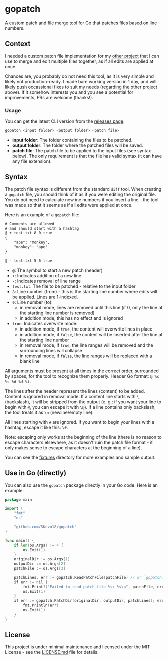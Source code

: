 # gopatch

A custom patch and file merge tool for Go that patches files based on line numbers.

## Context

I needed a custom patch file implementation for my [other project](https://github.com/SKevo18/mhmods) that I can use to merge and edit multiple files together, as if all edits are applied at once.

Chances are, you probably do not need this tool, as it is very simple and likely not production-ready. I made bare working version in 1 day, and will likely push occassional fixes to suit my needs (regarding the other project above). If it somehow interests you and you see a potential for improvements, PRs are welcome (thanks!).

### Usage

You can get the latest CLI version from the [releases page](https://github.com/SKevo18/gopatch/releases/latest).

```bash
gopatch <input folder> <output folder> <patch file>
```

- **input folder**: The folder containing the files to be patched.
- **output folder**: The folder where the patched files will be saved.
- **patch file**: The patch file to be applied to the input files (see syntax below). The only requirement is that the file has valid syntax (it can have any file extension).

## Syntax

The patch file syntax is different from the standard `diff` tool. When creating a `gopatch` file, you should think of it as if you were editing the original file. You do not need to calculate new ine numbers if you insert a line - the tool was made so that it seems as if all edits were applied at once.

Here is an example of a `gopatch` file:

```patch
# Comments are allowed
# and should start with a hashtag
@ + test.txt 8 0 true
{
    "ape": "monkey",
    "monkey": "ape"
}

@ - test.txt 5 6 true

```

- `@`: The symbol to start a new patch (header)
- `+`: Indicates addition of a new line
- `-`: Indicates removal of line range
- `test.txt`: The file to be patched - relative to the input folder
- `8`: Line number (from) - this is the starting line number where edits will be applied. Lines are 1-indexed.
- `0`: Line number (to):
  - in removal mode, lines are removed until this line (if 0, only the line at the starting line number is removed)
  - in addition mode, this has no effect and is ignored
- `true`: Indicates overwrite mode:
  - in addition mode, if `true`, the content will overwrite lines in place
  - in addition mode, if `false`, the content will be inserted after the line at the starting line number
  - in removal mode, if `true`, the line ranges will be removed and the surrounding lines will collapse
  - in removal mode, if `false`, the line ranges will be replaced with a blank line

All arguments must be present at all times in the correct order, surrounded by spaces, for the tool to recognize them properly. Header Go format: `@ %c %s %d %d %t`.

The lines after the header represent the lines (content) to be added. Content is ignored in removal mode.
If a content line starts with `\` (backslash), it will be stripped from the output (e. g.: if you want your line to begin with `@`, you can escape it with `\@`). If a line contains only backslash, the tool treats it as `\n` (newline/empty line).

All lines starting with `#` are ignored. If you want to begin your lines with a hashtag, escape it like this: `\#`.

Note: escaping only works at the beginning of the line (there is no reason to escape characters elsewhere, as it doesn't ruin the patch file format - it only makes sense to escape characters at the beginning of a line).

You can see the [fixtures](/fixtures/) directory for more examples and sample output.

## Use in Go (directly)

You can also use the `gopatch` package directly in your Go code. Here is an example:

<!-- markdownlint-disable MD010 -->
```go
package main

import (
	"fmt"
	"os"

	"github.com/SKevo18/gopatch"
)

func main() {
	if len(os.Args) != 4 {
		os.Exit(1)
	}
	originalDir := os.Args[1]
	outputDir := os.Args[2]
	patchFile := os.Args[3]

	patchLines, err := gopatch.ReadPatchFile(patchFile) // or `gopatch.ReadPatchFiles([]string{patchFile, ...})` to join multiple patch files together
	if err != nil {
		fmt.Printf("Failed to read patch file %s: %v\n", patchFile, err)
		os.Exit(1)
	}
	if err := gopatch.PatchDir(originalDir, outputDir, patchLines); err != nil {
		fmt.Println(err)
		os.Exit(1)
	}
}

```
<!-- markdownlint-enable MD010 -->

## License

This project is under minimal maintenance and licensed under the MIT License - see the [LICENSE.md](/LICENSE.md) file for details.
